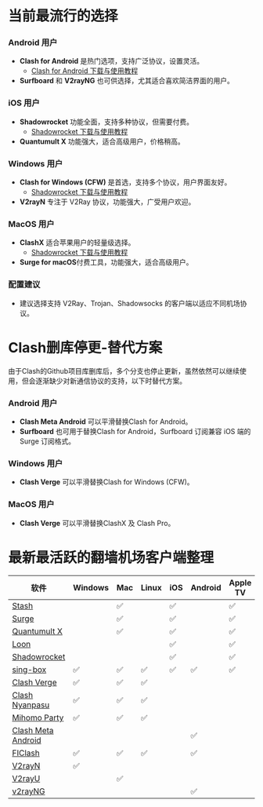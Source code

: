 # 当前最流行的选择
### Android 用户
- **Clash for Android** 是热门选项，支持广泛协议，设置灵活。
  - [Clash for Android 下载与使用教程](https://github.com/airport755/Best-VPN-Node/blob/main/clients/ClashForAndroid.md)  
- **Surfboard** 和 **V2rayNG** 也可供选择，尤其适合喜欢简洁界面的用户。

### iOS 用户
- **Shadowrocket** 功能全面，支持多种协议，但需要付费。
  - [Shadowrocket 下载与使用教程](https://github.com/airport755/Best-VPN-Node/blob/main/clients/ClashForAndroid.md)  
- **Quantumult X** 功能强大，适合高级用户，价格稍高。

### Windows 用户
- **Clash for Windows (CFW)** 是首选，支持多个协议，用户界面友好。
  - [Shadowrocket 下载与使用教程](https://github.com/airport755/Best-VPN-Node/blob/main/clients/ClashForAndroid.md)  
- **V2rayN** 专注于 V2Ray 协议，功能强大，广受用户欢迎。

### MacOS 用户
- **ClashX** 适合苹果用户的轻量级选择。
  - [Shadowrocket 下载与使用教程](https://github.com/airport755/Best-VPN-Node/blob/main/clients/ClashForAndroid.md)  
- **Surge for macOS**付费工具，功能强大，适合高级用户。

### 配置建议
- 建议选择支持 V2Ray、Trojan、Shadowsocks 的客户端以适应不同机场协议。

# Clash删库停更-替代方案
由于Clash的Github项目库删库后，多个分支也停止更新，虽然依然可以继续使用，但会逐渐缺少对新通信协议的支持，以下时替代方案。
### Android 用户
- **Clash Meta Android** 可以平滑替换Clash for Android。
- **Surfboard** 也可用于替换Clash for Android，Surfboard 订阅兼容 iOS 端的 Surge 订阅格式。
### Windows 用户
- **Clash Verge** 可以平滑替换Clash for Windows (CFW)。
### MacOS 用户
- **Clash Verge** 可以平滑替换ClashX 及 Clash Pro。

# 最新最活跃的翻墙机场客户端整理
| 软件 | Windows | Mac | Linux | iOS | Android | Apple TV | 上次更新 |
| --- | --- | --- | --- | --- | --- | --- | --- |
| [Stash](https://apps.apple.com/app/stash/id1596063349) |  | ✅ |  | ✅ |  | ✅ | 2024.06.18 |
| [Surge](https://nssurge.com/) |  | ✅ |  | ✅ |  | ✅ | 2024.06.14 |
| [Quantumult X](https://apps.apple.com/us/app/id1443988620) |  | ✅ |  | ✅ |  | ✅ | 2024.04.21 |
| [Loon](https://loon0x00.github.io/LoonManual/) |  |  |  | ✅ |  | ✅ | 2024.07.09 |
| [Shadowrocket](https://apps.apple.com/bo/app/shadowrocket/id932747118?l=en) |  |  |  | ✅ |  | ✅ | 2024.07.05 |
| [sing-box](https://sing-box.sagernet.org/) | ✅ | ✅ | ✅ | ✅ | ✅ | ✅ | 2024.06.09 |
| [Clash Verge](https://clashx.pro/clash-verge-official/) | ✅ | ✅ | ✅ |  |  |  | 2024.07.15 |
| [Clash Nyanpasu](https://nyanpasu.elaina.moe/zh-CN/) | ✅ | ✅ | ✅ |  |  |  | 2024.04.09 |
| [Mihomo Party](https://github.com/pompurin404/mihomo-party) | ✅ | ✅ | ✅ |  |  |  | 2024.09.09 |
| [Clash Meta Android](https://github.com/MetaCubeX/ClashMetaForAndroid/releases) |  |  |  |  | ✅ |  | 2024.07.28 |
| [FIClash](https://github.com/chen08209/FlClash/blob/main/README_zh_CN.md) | ✅ | ✅ | ✅ |  | ✅ |  | 2024.08.02 |
| [V2rayN](https://github.com/2dust/v2rayN/releases) | ✅ |  |  |  |  |  | 2024.07.15 |
| [V2rayU](https://github.com/yanue/V2rayU/releases) |  | ✅ |  |  |  |  | 2024.07.29 |
| [v2rayNG](https://github.com/2dust/v2rayNG/releases) |  |  |  |  | ✅ |  | 2024.07.30 |


